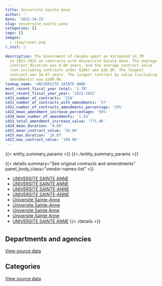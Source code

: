 ```yaml
---
title: Universite Sainte Anne
author: ''
date: '2022-10-25'
slug: universite_sainte_anne
categories: []
tags: []
images:
  - /img/cover.png
r_init: |-
  
description: The Government of Canada spent an estimated $1.7M
  in 2021-2022 on contracts with Universite Sainte Anne. The average
  contract duration was 0.68 years, and the average contract value
  (not including contracts under $10k) was $26.8K. The longest
  contract was 10.87 years. The largest contract by value (including
  amendments) was $100.0K.
lookup_name: 'UNIVERSITE SAINTE ANNE'
most_recent_fiscal_year_total: '1.7M'
most_recent_fiscal_year_year: '2021-2022'
s431_number_of_contracts: '228'
s431_number_of_contracts_with_amendments: '57'
s431_number_of_contracts_amendments_percentage: '25%'
s432_mean_amendment_increase_percentage: '93%'
s434_mean_number_of_amendments: '1.54'
s433_total_amendment_increase_value: '771.8K'
s424_mean_duration: '0.68'
s421_mean_contract_value: '26.8K'
s425_max_duration: '10.87'
s422_max_contract_value: '100.0K'
---
```


<script src="/rmarkdown-libs/htmlwidgets/htmlwidgets.js"></script>
<link href="/rmarkdown-libs/datatables-css/datatables-crosstalk.css" rel="stylesheet" />
<script src="/rmarkdown-libs/datatables-binding/datatables.js"></script>
<script src="/rmarkdown-libs/jquery/jquery-3.6.0.min.js"></script>
<link href="/rmarkdown-libs/dt-core-bootstrap/css/dataTables.bootstrap.min.css" rel="stylesheet" />
<link href="/rmarkdown-libs/dt-core-bootstrap/css/dataTables.bootstrap.extra.css" rel="stylesheet" />
<script src="/rmarkdown-libs/dt-core-bootstrap/js/jquery.dataTables.min.js"></script>
<script src="/rmarkdown-libs/dt-core-bootstrap/js/dataTables.bootstrap.min.js"></script>
<link href="/rmarkdown-libs/crosstalk/css/crosstalk.min.css" rel="stylesheet" />
<script src="/rmarkdown-libs/crosstalk/js/crosstalk.min.js"></script>
<script src="/rmarkdown-libs/htmlwidgets/htmlwidgets.js"></script>
<link href="/rmarkdown-libs/datatables-css/datatables-crosstalk.css" rel="stylesheet" />
<script src="/rmarkdown-libs/datatables-binding/datatables.js"></script>
<script src="/rmarkdown-libs/jquery/jquery-3.6.0.min.js"></script>
<link href="/rmarkdown-libs/dt-core-bootstrap/css/dataTables.bootstrap.min.css" rel="stylesheet" />
<link href="/rmarkdown-libs/dt-core-bootstrap/css/dataTables.bootstrap.extra.css" rel="stylesheet" />
<script src="/rmarkdown-libs/dt-core-bootstrap/js/jquery.dataTables.min.js"></script>
<script src="/rmarkdown-libs/dt-core-bootstrap/js/dataTables.bootstrap.min.js"></script>
<link href="/rmarkdown-libs/crosstalk/css/crosstalk.min.css" rel="stylesheet" />
<script src="/rmarkdown-libs/crosstalk/js/crosstalk.min.js"></script>

{{< entity_summary_params >}}
{{< /entity_summary_params >}}

{{< details summary="See original contracts and amendments" panel_body_class="vendor-names-list" >}}
- [UNIVERSITE SAINTE ANNE](https://search.open.canada.ca/en/ct/?sort=contract_value_f%20desc&page=1&search_text=%22UNIVERSITE%20SAINTE%20ANNE%22)
- [UNIVERSITÉ SAINTE ANNE](https://search.open.canada.ca/en/ct/?sort=contract_value_f%20desc&page=1&search_text=%22UNIVERSIT%c3%89%20SAINTE%20ANNE%22)
- [UNIVERSITÉ SAINTE-ANNE](https://search.open.canada.ca/en/ct/?sort=contract_value_f%20desc&page=1&search_text=%22UNIVERSIT%c3%89%20SAINTE-ANNE%22)
- [UNIVERSITE SAINTE-ANNE](https://search.open.canada.ca/en/ct/?sort=contract_value_f%20desc&page=1&search_text=%22UNIVERSITE%20SAINTE-ANNE%22)
- [Université Sainte-Anne](https://search.open.canada.ca/en/ct/?sort=contract_value_f%20desc&page=1&search_text=%22Universit%c3%a9%20Sainte-Anne%22)
- [Universite Sainte-Anne](https://search.open.canada.ca/en/ct/?sort=contract_value_f%20desc&page=1&search_text=%22Universite%20Sainte-Anne%22)
- [Université Sainte Anne](https://search.open.canada.ca/en/ct/?sort=contract_value_f%20desc&page=1&search_text=%22Universit%c3%a9%20Sainte%20Anne%22)
- [Universite Sainte Anne](https://search.open.canada.ca/en/ct/?sort=contract_value_f%20desc&page=1&search_text=%22Universite%20Sainte%20Anne%22)
- [UNIVERSITE SAINTE ANNE](https://search.open.canada.ca/en/ct/?sort=contract_value_f%20desc&page=1&search_text=%22UNIVERSITE%c2%89%20SAINTE%20ANNE%22)
{{< /details >}}

## Departments and agencies

<div id="htmlwidget-1" style="width:100%;height:auto;" class="datatables html-widget"></div>
<script type="application/json" data-for="htmlwidget-1">{"x":{"style":"bootstrap","filter":"none","vertical":false,"data":[["<a href=\"/departments/aafc-aac/\">Agriculture and Agri-Food Canada<\/a>","<a href=\"/departments/acoa-apeca/\">Atlantic Canada Opportunities Agency<\/a>","<a href=\"/departments/cbsa-asfc/\">Canada Border Services Agency<\/a>","<a href=\"/departments/cfia-acia/\">Canadian Food Inspection Agency<\/a>","<a href=\"/departments/cra-arc/\">Canada Revenue Agency<\/a>","<a href=\"/departments/csc-scc/\">Correctional Service of Canada<\/a>","<a href=\"/departments/dfo-mpo/\">Fisheries and Oceans Canada<\/a>","<a href=\"/departments/dnd-mdn/\">National Defence<\/a>","<a href=\"/departments/ec/\">Environment and Climate Change Canada<\/a>","<a href=\"/departments/esdc-edsc/\">Employment and Social Development Canada<\/a>","<a href=\"/departments/fja-cmf/\">Office of the Commissioner for Federal Judicial Affairs Canada<\/a>","<a href=\"/departments/hc-sc/\">Health Canada<\/a>","<a href=\"/departments/isc-sac/\">Indigenous Services Canada<\/a>","<a href=\"/departments/jus/\">Department of Justice Canada<\/a>","<a href=\"/departments/nrc-cnrc/\">National Research Council Canada<\/a>","<a href=\"/departments/nrcan-rncan/\">Natural Resources Canada<\/a>","<a href=\"/departments/pc/\">Parks Canada<\/a>","<a href=\"/departments/ppsc-sppc/\">Public Prosecution Service of Canada<\/a>","<a href=\"/departments/pwgsc-tpsgc/\">Public Services and Procurement Canada<\/a>","<a href=\"/departments/rcmp-grc/\">Royal Canadian Mounted Police<\/a>","<a href=\"/departments/ssc-spc/\">Shared Services Canada<\/a>","<a href=\"/departments/tc/\">Transport Canada<\/a>","<a href=\"/departments/vac-acc/\">Veterans Affairs Canada<\/a>","<a href=\"/departments/vrab-tacra/\">Veterans Review and Appeal Board<\/a>"],[11375,13903.45,79967.38,10800,115965.9,null,null,136128.35,28616.72,null,17297.28,10440,null,3059.13,24460.5,null,null,null,109710,null,null,null,83476.76,39266.63],[54935,67551.55,41644.57,32900,146004.67,11721.38,83.13,28383.43,89881.47,null,11840.85,null,null,51945.12,22528.5,21915,null,null,88859.21,13202,29886.15,null,308960.31,10490],[null,null,31267.34,12825,168848.9,null,42086.7,8829.39,152601.3,38782.8,3315.23,null,13000,29295.79,null,null,3005.66,5938.52,96546.6,null,86775.09,null,232485.83,null],[null,26776.67,156047.43,19200,222859.48,null,93183.9,25715.61,126700.6,230630.5,6685.27,30389.75,null,19694.21,null,null,113688.45,15839.01,83241.36,50409.62,76131.17,78462,282939.83,null]],"container":"<table class=\"table table-striped table-hover row-border order-column display\">\n  <thead>\n    <tr>\n      <th>Department<\/th>\n      <th>2018-2019<\/th>\n      <th>2019-2020<\/th>\n      <th>2020-2021<\/th>\n      <th>2021-2022<\/th>\n    <\/tr>\n  <\/thead>\n<\/table>","options":{"order":[[4,"desc"]],"pageLength":10,"autoWidth":true,"columnDefs":[{"targets":1,"render":"function(data, type, row, meta) {\n    return type !== 'display' ? data : DTWidget.formatCurrency(data, \"$\", 2, 3, \",\", \".\", true, null);\n  }"},{"targets":2,"render":"function(data, type, row, meta) {\n    return type !== 'display' ? data : DTWidget.formatCurrency(data, \"$\", 2, 3, \",\", \".\", true, null);\n  }"},{"targets":3,"render":"function(data, type, row, meta) {\n    return type !== 'display' ? data : DTWidget.formatCurrency(data, \"$\", 2, 3, \",\", \".\", true, null);\n  }"},{"targets":4,"render":"function(data, type, row, meta) {\n    return type !== 'display' ? data : DTWidget.formatCurrency(data, \"$\", 2, 3, \",\", \".\", true, null);\n  }"},{"width":"16%","targets":[1,2,3,4]},{"className":"dt-right","targets":[1,2,3,4]}],"orderClasses":false}},"evals":["options.columnDefs.0.render","options.columnDefs.1.render","options.columnDefs.2.render","options.columnDefs.3.render"],"jsHooks":[]}</script>
<p class="text-right">
<a href="https://github.com/GoC-Spending/contracts-data/tree/main/data/out/vendors/universite_sainte_anne/summary_by_fiscal_year_by_department.csv" class="source-data-link btn btn-link">View source data</a>
</p>

## Categories

<div id="htmlwidget-2" style="width:100%;height:auto;" class="datatables html-widget"></div>
<script type="application/json" data-for="htmlwidget-2">{"x":{"style":"bootstrap","filter":"none","vertical":false,"data":[["<a href=\"/categories/professional_services/\">Professional services<\/a>","<a href=\"/categories/information_technology/\">Information technology<\/a>","<a href=\"/categories/security_and_protection/\">Security and protection<\/a>","<a href=\"/categories/human_capital/\">Human capital<\/a>"],[24197.82,12836,null,647433.28],[64955,null,null,967777.34],[null,null,null,925604.17],[44537.39,null,71082.77,1542974.68]],"container":"<table class=\"table table-striped table-hover row-border order-column display\">\n  <thead>\n    <tr>\n      <th>Category<\/th>\n      <th>2018-2019<\/th>\n      <th>2019-2020<\/th>\n      <th>2020-2021<\/th>\n      <th>2021-2022<\/th>\n    <\/tr>\n  <\/thead>\n<\/table>","options":{"order":[[4,"desc"]],"dom":"t","pageLength":30,"autoWidth":true,"columnDefs":[{"targets":1,"render":"function(data, type, row, meta) {\n    return type !== 'display' ? data : DTWidget.formatCurrency(data, \"$\", 2, 3, \",\", \".\", true, null);\n  }"},{"targets":2,"render":"function(data, type, row, meta) {\n    return type !== 'display' ? data : DTWidget.formatCurrency(data, \"$\", 2, 3, \",\", \".\", true, null);\n  }"},{"targets":3,"render":"function(data, type, row, meta) {\n    return type !== 'display' ? data : DTWidget.formatCurrency(data, \"$\", 2, 3, \",\", \".\", true, null);\n  }"},{"targets":4,"render":"function(data, type, row, meta) {\n    return type !== 'display' ? data : DTWidget.formatCurrency(data, \"$\", 2, 3, \",\", \".\", true, null);\n  }"},{"width":"16%","targets":[1,2,3,4]},{"className":"dt-right","targets":[1,2,3,4]}],"orderClasses":false,"lengthMenu":[10,25,30,50,100]}},"evals":["options.columnDefs.0.render","options.columnDefs.1.render","options.columnDefs.2.render","options.columnDefs.3.render"],"jsHooks":[]}</script>
<p class="text-right">
<a href="https://github.com/GoC-Spending/contracts-data/tree/main/data/out/vendors/universite_sainte_anne/summary_by_fiscal_year_by_category.csv" class="source-data-link btn btn-link">View source data</a>
</p>

